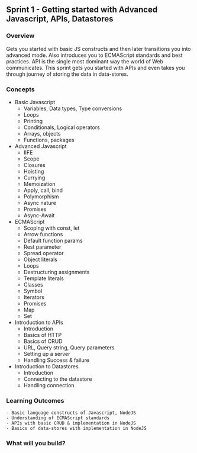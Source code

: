 ## Sprint 1 - Getting started with Advanced Javascript, APIs, Datastores

### Overview

Gets you started with basic JS constructs and then later transitions you into advanced mode. Also introduces you to ECMAScript standards and best practices.
API is the single most dominant way the world of Web communicates. This sprint gets you started with APIs and even takes you through journey of storing the data in data-stores.

### Concepts

- Basic Javascript
    - Variables, Data types, Type conversions
    - Loops
    - Printing
    - Conditionals, Logical operators
    - Arrays, objects
    - Functions, packages
- Advanced Javascript
    - IIFE
    - Scope
    - Closures
    - Hoisting
    - Currying
    - Memoization
    - Apply, call, bind
    - Polymorphism
    - Async nature
    - Promises
    - Async-Await
- ECMAScript
    - Scoping with const, let
    - Arrow functions
    - Default function params
    - Rest parameter
    - Spread operator
    - Object literals
    - Loops
    - Destructuring assignments
    - Template literals
    - Classes
    - Symbol
    - Iterators
    - Promises
    - Map
    - Set
- Introduction to APIs
    - Introduction
    - Basics of HTTP
    - Basics of CRUD
    - URL, Query string, Query parameters
    - Setting up a server
    - Handling Success & failure
- Introduction to Datastores
	- Introduction
    - Connecting to the datastore
    - Handling connection

### Learning Outcomes
    - Basic language constructs of Javascript, NodeJS
    - Understanding of ECMAScript standards
    - APIs with basic CRUD & implementation in NodeJS
    - Basics of data-stores with implementation in NodeJS

### What will you build?




